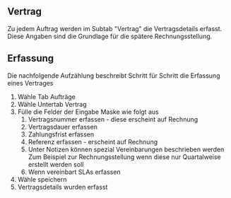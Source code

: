 ## Vertrag 
Zu jedem Auftrag werden im Subtab "Vertrag" die Vertragsdetails erfasst. Diese Angaben sind die Grundlage für die spätere Rechnungsstellung. 

## Erfassung
Die nachfolgende Aufzählung beschreibt Schritt für Schritt die Erfassung eines Vertrages

1. Wähle Tab Aufträge
1. Wähle Untertab Vertrag
1. Fülle die Felder der Eingabe Maske wie folgt aus
   1. Vertragsnummer erfassen - diese erscheint auf Rechnung
   1. Vertragsdauer erfassen
   1. Zahlungsfrist erfassen
   1. Referenz erfassen - erscheint auf Rechnung
   1. Unter Notizen können spezial Vereinbarungen beschrieben werden
      Zum Beispiel zur Rechnungsstellung wenn diese nur Quartalweise erstellt werden soll
   1. Wenn vereinbart SLAs erfassen
1. Wähle speichern
1. Vertragsdetails wurden erfasst

